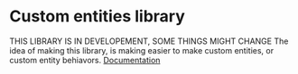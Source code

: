 # Custom entities library
THIS LIBRARY IS IN DEVELOPEMENT, SOME THINGS MIGHT CHANGE
The idea of making this library, is making easier to make custom entities, or custom entity behiavors.
[Documentation](https://github.com/estebanfer/Custom-Entities-lib/blob/master/documentation.md)
